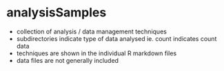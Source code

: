 # analysisSamples

* collection of analysis / data management techniques
* subdirectories indicate type of data analysed ie. count indicates count data
* techniques are shown in the individual R markdown files
* data files are not generally included 


